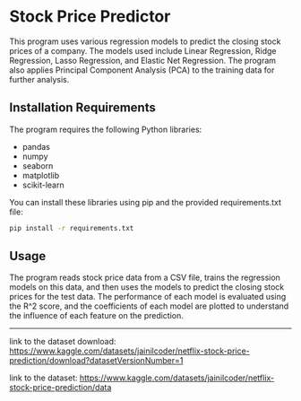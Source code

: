 # Stock Price Predictor

This program uses various regression models to predict the closing stock prices of a company. The models used include Linear Regression, Ridge Regression, Lasso Regression, and Elastic Net Regression. The program also applies Principal Component Analysis (PCA) to the training data for further analysis.

## Installation Requirements

The program requires the following Python libraries:

- pandas
- numpy
- seaborn
- matplotlib
- scikit-learn

You can install these libraries using pip and the provided requirements.txt file:

```bash
pip install -r requirements.txt
```

## Usage

The program reads stock price data from a CSV file, trains the regression models on this data, and then uses the models to predict the closing stock prices for the test data. The performance of each model is evaluated using the R^2 score, and the coefficients of each model are plotted to understand the influence of each feature on the prediction.

---







link to the dataset download: https://www.kaggle.com/datasets/jainilcoder/netflix-stock-price-prediction/download?datasetVersionNumber=1

link to the dataset: https://www.kaggle.com/datasets/jainilcoder/netflix-stock-price-prediction/data